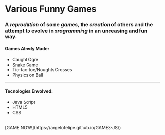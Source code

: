 # Various Funny Games 
### A *reprodution* of some *games*, the *creation* of others and the attempt to evolve in *programming* in an unceasing and fun way. 
#### Games Alredy Made:
* Caught Ogre
* Snake Game
* Tic-tac-toe/Noughts Crosses
* Physics on Ball 
***
#### Tecnologies Envolved:
 - Java Script
 - HTML5
 - CSS
 <br/>
 [GAME NOW!](https://angelofelipe.github.io/GAMES-JS/)
